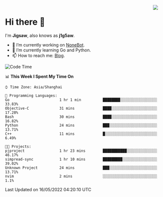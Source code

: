 <a href="#">
  <img align="right" src="https://github-readme-stats.vercel.app/api?username=j1g5awi&count_private=true&show_icons=true&title_color=80070B&text_color=B3B3B3&bg_color=212121&icon_color=80070B" />
</a>

# Hi there 👋

I'm **Jigsaw**, also knows as **j1g5aw**.

- 🔭 I’m currently working on [NoneBot](https://github.com/nonebot).
- 🌱 I’m currently learning Go and Python.
- 📫 How to reach me: [Blog](https://blog.maddestroyer.xyz/).

<!--START_SECTION:waka-->
![Code Time](http://img.shields.io/badge/Code%20Time-0%20secs-blue)

📊 **This Week I Spent My Time On** 

```text
⌚︎ Time Zone: Asia/Shanghai

💬 Programming Languages: 
Go                       1 hr 1 min          ████████░░░░░░░░░░░░░░░░░   33.83% 
Objective-C              31 mins             ████░░░░░░░░░░░░░░░░░░░░░   17.28% 
Bash                     30 mins             ████░░░░░░░░░░░░░░░░░░░░░   16.82% 
Python                   24 mins             ███░░░░░░░░░░░░░░░░░░░░░░   13.71% 
C++                      11 mins             █░░░░░░░░░░░░░░░░░░░░░░░░   6.49%

🐱‍💻 Projects: 
pjproject                1 hr 23 mins        ███████████░░░░░░░░░░░░░░   46.17% 
simpread-sync            1 hr 10 mins        █████████░░░░░░░░░░░░░░░░   39.02% 
Unknown Project          24 mins             ███░░░░░░░░░░░░░░░░░░░░░░   13.71% 
nvim                     2 mins              ░░░░░░░░░░░░░░░░░░░░░░░░░   1.1%

```


 Last Updated on 16/05/2022 04:20:10 UTC
<!--END_SECTION:waka-->
